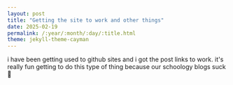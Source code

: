 ```yaml
---
layout: post
title: "Getting the site to work and other things"
date: 2025-02-19
permalink: /:year/:month/:day/:title.html
theme: jekyll-theme-cayman
--- 
```


i have been getting used to github sites and i got the post links to work. it's really fun getting to do this type of thing because our schoology blogs suck 🫏